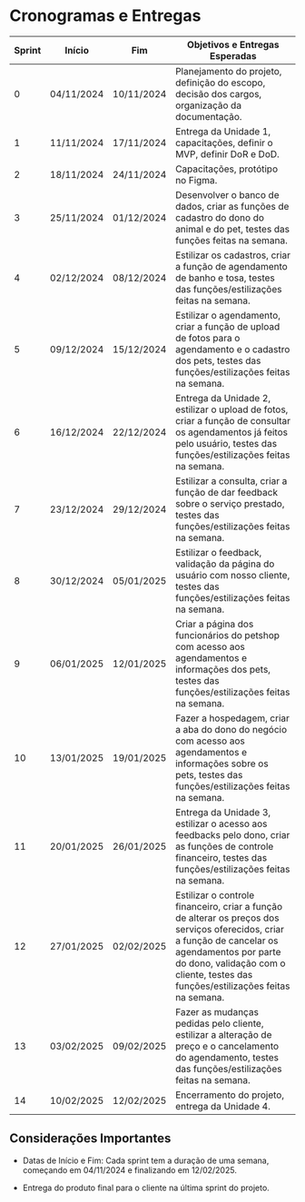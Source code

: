 # Cronogramas e Entregas 

| Sprint | Início             | Fim                 | Objetivos e Entregas Esperadas                                             |
|--------|--------------------|---------------------|---------------------------------------------------------------------------|
| 0      | 04/11/2024         | 10/11/2024          | Planejamento do projeto, definição do escopo, decisão dos cargos, organização da documentação. |
| 1      | 11/11/2024         | 17/11/2024          | Entrega da Unidade 1, capacitações, definir o MVP, definir DoR e DoD.     |
| 2      | 18/11/2024         | 24/11/2024          | Capacitações, protótipo no Figma.                                         |
| 3      | 25/11/2024         | 01/12/2024          | Desenvolver o banco de dados, criar as funções de cadastro do dono do animal e do pet, testes das funções feitas na semana. |
| 4      | 02/12/2024         | 08/12/2024          | Estilizar os cadastros, criar a função de agendamento de banho e tosa, testes das funções/estilizações feitas na semana. |
| 5      | 09/12/2024         | 15/12/2024          | Estilizar o agendamento, criar a função de upload de fotos para o agendamento e o cadastro dos pets, testes das funções/estilizações feitas na semana. |
| 6      | 16/12/2024         | 22/12/2024          | Entrega da Unidade 2, estilizar o upload de fotos, criar a função de consultar os agendamentos já feitos pelo usuário, testes das funções/estilizações feitas na semana. |
| 7      | 23/12/2024         | 29/12/2024          | Estilizar a consulta, criar a função de dar feedback sobre o serviço prestado, testes das funções/estilizações feitas na semana. |
| 8      | 30/12/2024         | 05/01/2025          | Estilizar o feedback, validação da página do usuário com nosso cliente, testes das funções/estilizações feitas na semana. |
| 9      | 06/01/2025         | 12/01/2025          | Criar a página dos funcionários do petshop com acesso aos agendamentos e informações dos pets, testes das funções/estilizações feitas na semana. |
| 10     | 13/01/2025         | 19/01/2025          | Fazer a hospedagem, criar a aba do dono do negócio com acesso aos agendamentos e informações sobre os pets, testes das funções/estilizações feitas na semana. |
| 11     | 20/01/2025         | 26/01/2025          | Entrega da Unidade 3, estilizar o acesso aos feedbacks pelo dono, criar as funções de controle financeiro, testes das funções/estilizações feitas na semana. |
| 12     | 27/01/2025         | 02/02/2025          | Estilizar o controle financeiro, criar a função de alterar os preços dos serviços oferecidos, criar a função de cancelar os agendamentos por parte do dono, validação com o cliente, testes das funções/estilizações feitas na semana. |
| 13     | 03/02/2025         | 09/02/2025          | Fazer as mudanças pedidas pelo cliente, estilizar a alteração de preço e o cancelamento do agendamento, testes das funções/estilizações feitas na semana. |
| 14     | 10/02/2025         | 12/02/2025          | Encerramento do projeto, entrega da Unidade 4.                            |


## Considerações Importantes 

- Datas de Início e Fim: Cada sprint tem a duração de uma semana, começando em 04/11/2024 e finalizando em 12/02/2025. 

 - Entrega do produto final para o cliente na última sprint do projeto. 


